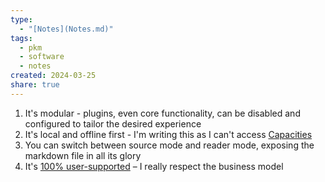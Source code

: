 ```yaml
---
type:
  - "[Notes](Notes.md)"
tags:
  - pkm
  - software
  - notes
created: 2024-03-25
share: true
---
```


1. It's modular - plugins, even core functionality, can be disabled and configured to tailor the desired experience
2. It's local and offline first - I'm writing this as I can't access [Capacities](https://app.capacities.io)
3. You can switch between source mode and reader mode, exposing the markdown file in all its glory
4. It's [100% user-supported](./Clippings/100%25%20user-supported.md) – I really respect the business model